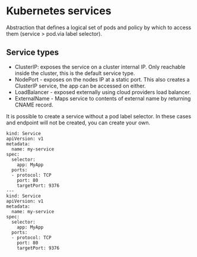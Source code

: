 # Kubernetes services

Abstraction that defines a logical set of pods and policy by which to access them (service > pod.via label selector).

## Service types

- ClusterIP: exposes the service on a cluster internal IP. Only reachable inside the cluster, this is the default service type.
- NodePort - exposes on the nodes IP at a static port. This also creates a ClusterIP service, the app can be accessed on either.
- LoadBalancer - exposed externally using cloud providers load balancer.
- ExternalName - Maps service to contents of external name by returning CNAME record.

It is possible to create a service without a pod label selector. In these cases and endpoint will not be created, you can create your own.

```
kind: Service
apiVersion: v1
metadata:
  name: my-service
spec:
  selector:
    app: MyApp
  ports:
  - protocol: TCP
    port: 80
    targetPort: 9376
---
kind: Service
apiVersion: v1
metadata:
  name: my-service
spec:
  selector:
    app: MyApp
  ports:
  - protocol: TCP
    port: 80
    targetPort: 9376
```